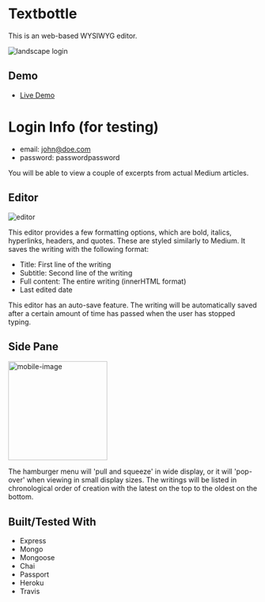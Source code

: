 # Textbottle
This is an web-based WYSIWYG editor.

![landscape login](https://user-images.githubusercontent.com/28643797/44761951-0d827700-aafa-11e8-81b9-f59bfac30362.png)

## Demo

* [Live Demo](https://guarded-woodland-18277.herokuapp.com)

# Login Info (for testing)
 - email: john@doe.com
 - password: passwordpassword

 You will be able to view a couple of excerpts from actual Medium articles.

## Editor

![editor](https://user-images.githubusercontent.com/28643797/44765385-4ece5300-ab09-11e8-9980-fa03cff01c28.png)

This editor provides a few formatting options, which are bold, italics, hyperlinks, headers, and quotes.  These are styled similarly to Medium.
It saves the writing with the following format:

  - Title: First line of the writing
  - Subtitle: Second line of the writing
  - Full content: The entire writing (innerHTML format)
  - Last edited date

This editor has an auto-save feature.  The writing will be automatically saved after a certain amount of time has passed when the user has stopped typing.

## Side Pane

<img src='https://user-images.githubusercontent.com/28643797/44765688-ba64f000-ab0a-11e8-9291-542ec310234d.png' alt='mobile-image' width='200' />

The hamburger menu will 'pull and squeeze' in wide display, or it will 'pop-over' when viewing in small display sizes.
The writings will be listed in chronological order of creation with the latest on the top to the oldest on the bottom.

## Built/Tested With
 - Express
 - Mongo
 - Mongoose
 - Chai
 - Passport
 - Heroku
 - Travis
